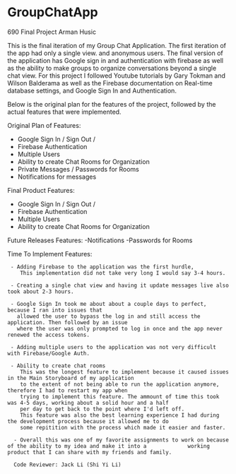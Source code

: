 # GroupChatApp
690 Final Project
Arman Husic

This is the final iteration of my Group Chat Application.
The first iteration of the app had only a single view. and anonymous users. 
The final version of the application has Google sign in and authentication with firebase
as well as the ability to make groups to organize conversations beyond a single chat view. 
For this project I followed Youtube tutorials by Gary Tokman and Wilson Balderama as well as the 
Firebase documentation on Real-time database settings, and Google Sign In and Authentication. 

Below is the original plan for the features of the project, followed by the actual features that were implemented. 

Original Plan of Features:
  - Google Sign In / Sign Out / 
  - Firebase Authentication
  - Multiple Users
  - Ability to create Chat Rooms for Organization
  - Private Messages / Passwords for Rooms
  -  Notifications for messages
  
  
Final Product Features:
  - Google Sign In / Sign Out / 
  - Firebase Authentication
  - Multiple Users
  - Ability to create Chat Rooms for Organization
  
Future Releases Features:
  -Notifications 
  -Passwords for Rooms
  
  
  Time To Implement Features:
     
     - Adding Firebase to the application was the first hurdle, 
        This implementation did not take very long I would say 3-4 hours. 
     
     - Creating a single chat view and having it update messages live also took about 2-3 hours. 
      
     - Google Sign In took me about about a couple days to perfect, because I ran into issues that 
       allowed the user to bypass the log in and still access the application. Then followed by an issue
       where the user was only prompted to log in once and the app never renewed the access tokens.
     
     - Adding multiple users to the application was not very difficult with Firebase/Google Auth.
     
     - Ability to create chat rooms
        This was the longest feature to implement because it caused issues in the Main Storyboard of my application
        to the extent of not being able to run the application anymore, therefore I had to restart my app when 
        trying to implement this feature. The ammount of time this took was 4-5 days, working about a solid hour and a half 
        per day to get back to the point where I'd left off. 
        This feature was also the best learning experience I had during the development process because it allowed me to do 
        some repitition with the process which made it easier and faster. 
      
      - Overall this was one of my favorite assignments to work on because of the ability to my idea and make it into a             working product that I can share with my friends and family.
      
      Code Reviewer: Jack Li (Shi Yi Li)
      
